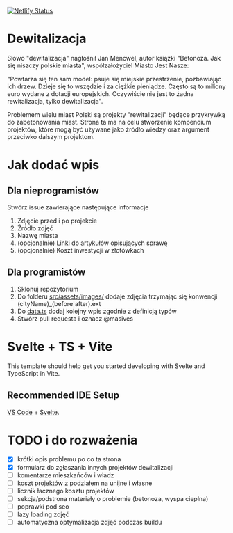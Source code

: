 [![Netlify Status](https://api.netlify.com/api/v1/badges/e8e1d204-f29e-4a94-9b53-b0ff90ffc630/deploy-status)](https://app.netlify.com/sites/dewitalizacja/deploys)

# Dewitalizacja

Słowo "dewitalizacja" nagłośnił Jan Mencwel, autor książki "Betonoza. Jak się niszczy polskie miasta", współzałożyciel Miasto Jest Nasze:

"Powtarza się ten sam model: psuje się miejskie przestrzenie, pozbawiając ich drzew. Dzieje się to wszędzie i za ciężkie pieniądze. Często są to miliony euro wydane z dotacji europejskich. Oczywiście nie jest to żadna rewitalizacja, tylko dewitalizacja".

Problemem wielu miast Polski są projekty "rewitalizacji" będące przykrywką do zabetonowania miast. Strona ta ma na celu stworzenie kompendium projektów, które mogą być używane jako źródło wiedzy oraz argument przeciwko dalszym projektom.

# Jak dodać wpis

## Dla nieprogramistów

Stwórz issue zawierające następujące informacje

  1. Zdjęcie przed i po projekcie
  2. Źródło zdjęć
  3. Nazwę miasta
  4. (opcjonalnie) Linki do artykułów opisujących sprawę
  5. (opcjonalnie) Koszt inwestycji w złotówkach

## Dla programistów

   1. Sklonuj repozytorium
   2. Do folderu [src/assets/images/](src/assets/images/) dodaje zdjęcia trzymając się konwencji (cityName)_(before|after).ext
   3. Do [data.ts](src/data.ts) dodaj kolejny wpis zgodnie z definicją typów
   4. Stwórz pull requesta i oznacz @masives

# Svelte + TS + Vite

This template should help get you started developing with Svelte and TypeScript in Vite.

## Recommended IDE Setup

[VS Code](https://code.visualstudio.com/) + [Svelte](https://marketplace.visualstudio.com/items?itemName=svelte.svelte-vscode).


# TODO i do rozważenia

- [x] krótki opis problemu po co ta strona
- [x] formularz do zgłaszania innych projektów dewitalizacji
- [ ] komentarze mieszkańców i władz
- [ ] koszt projektów z podziałem na unijne i własne
- [ ] licznik łacznego kosztu projektów
- [ ] sekcja/podstrona materiały o problemie (betonoza, wyspa cieplna)
- [ ] poprawki pod seo
- [ ] lazy loading zdjęć
- [ ] automatyczna optymalizacja zdjęć podczas buildu